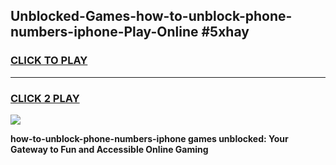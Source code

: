 
## Unblocked-Games-how-to-unblock-phone-numbers-iphone-Play-Online #5xhay
<h3>
<a href="https://news.freeplayer.one?title=how-to-unblock-phone-numbers-iphone&ref=3">CLICK TO PLAY</a></h3>
<hr>

<h3>
<a href="https://news.freeplayer.one?title=how-to-unblock-phone-numbers-iphone&ref=3">CLICK 2 PLAY</a>
  
</h3>

<a href="https://news.freeplayer.one?title=how-to-unblock-phone-numbers-iphone&ref=3"><img src="https://clearcache.store/games.png"></a>


**how-to-unblock-phone-numbers-iphone games unblocked: Your Gateway to Fun and Accessible Online Gaming**
